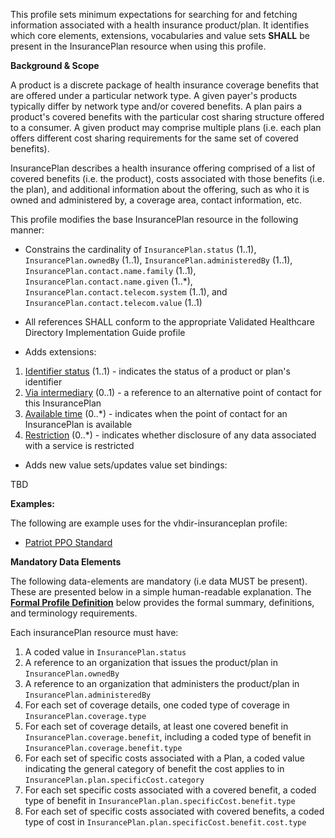 This profile sets minimum expectations for searching for and fetching information associated with a health insurance product/plan. It identifies which core elements, extensions, vocabularies and value sets **SHALL** be present in the InsurancePlan resource when using this profile.

**Background & Scope**

A product is a discrete package of health insurance coverage benefits that are offered under a particular network type. A given payer's products typically differ by network type and/or covered benefits. A plan pairs a product's covered benefits with the particular cost sharing structure offered to a consumer. A given product may comprise multiple plans (i.e. each plan offers different cost sharing requirements for the same set of covered benefits). 

InsurancePlan describes a health insurance offering comprised of a list of covered benefits (i.e. the product), costs associated with those benefits (i.e. the plan), and additional information about the offering, such as who it is owned and administered by, a coverage area, contact information, etc.

This profile modifies the base InsurancePlan resource in the following manner:

*  Constrains the cardinality of `InsurancePlan.status` (1..1), `InsurancePlan.ownedBy` (1..1), `InsurancePlan.administeredBy` (1..1), `InsurancePlan.contact.name.family` (1..1), `InsurancePlan.contact.name.given` (1..*), `InsurancePlan.contact.telecom.system` (1..1), and `InsurancePlan.contact.telecom.value` (1..1)

*  All references SHALL conform to the appropriate Validated Healthcare Directory Implementation Guide profile

*  Adds extensions:

1.  [Identifier status](StructureDefinition-identifier-status.html) (1..1) - indicates the status of a product or plan's identifier
1.  [Via intermediary](StructureDefinition-contactpoint-viaintermediary.html) (0..1) - a reference to an alternative point of contact for this InsurancePlan
1.  [Available time](StructureDefinition-contactpoint-availabletime.html) (0..*) - indicates when the point of contact for an InsurancePlan is available
1.  [Restriction](StructureDefinition-usage-restriction.html) (0..*) - indicates whether disclosure of any data associated with a service is restricted

*  Adds new value sets/updates value set bindings:

TBD


**Examples:**

The following are example uses for the vhdir-insuranceplan profile:

-  [Patriot PPO Standard](InsurancePlan-insuranceplan1.html)


**Mandatory Data Elements**

The following data-elements are mandatory (i.e data MUST be present). These are presented below in a simple human-readable explanation. The [**Formal Profile Definition**](#profile) below provides the  formal summary, definitions, and  terminology requirements.   

Each insurancePlan resource must have:

1.  A coded value in `InsurancePlan.status`
1.  A reference to an organization that issues the product/plan in `InsurancePlan.ownedBy`
1.  A reference to an organization that administers the product/plan in `InsurancePlan.administeredBy`
1.  For each set of coverage details, one coded type of coverage in `InsurancePlan.coverage.type`
1.  For each set of coverage details, at least one covered benefit in `InsurancePlan.coverage.benefit`, including a coded type of benefit in `InsurancePlan.coverage.benefit.type`
1.  For each set of specific costs associated with a Plan, a coded value indicating the general category of benefit the cost applies to in `InsurancePlan.plan.specificCost.category`
1.  For each set specific costs associated with a covered benefit, a coded type of benefit in `InsurancePlan.plan.specificCost.benefit.type`
1.  For each set of specific costs associated with covered benefits, a coded type of cost in `InsurancePlan.plan.specificCost.benefit.cost.type`
